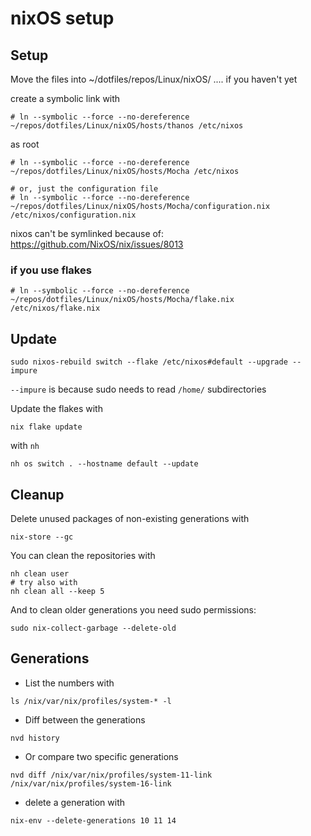 # nixOS setup

## Setup

Move the files into ~/dotfiles/repos/Linux/nixOS/ .... if you haven't yet

create a symbolic link with


```
# ln --symbolic --force --no-dereference ~/repos/dotfiles/Linux/nixOS/hosts/thanos /etc/nixos
```
as root

```
# ln --symbolic --force --no-dereference ~/repos/dotfiles/Linux/nixOS/hosts/Mocha /etc/nixos

# or, just the configuration file
# ln --symbolic --force --no-dereference ~/repos/dotfiles/Linux/nixOS/hosts/Mocha/configuration.nix /etc/nixos/configuration.nix
```


nixos can't be symlinked because of:
https://github.com/NixOS/nix/issues/8013

### if you use flakes

```
# ln --symbolic --force --no-dereference ~/repos/dotfiles/Linux/nixOS/hosts/Mocha/flake.nix /etc/nixos/flake.nix
```

## Update

```
sudo nixos-rebuild switch --flake /etc/nixos#default --upgrade --impure
```

`--impure` is because sudo needs to read `/home/` subdirectories

Update the flakes with

```
nix flake update
```

with `nh`

```
nh os switch . --hostname default --update
```

## Cleanup

Delete unused packages of non-existing generations with
```
nix-store --gc
```

You can clean the repositories with

```
nh clean user
# try also with
nh clean all --keep 5
```

And to clean older generations you need sudo permissions:

```
sudo nix-collect-garbage --delete-old
```

## Generations

- List the numbers with

```
ls /nix/var/nix/profiles/system-* -l
```

- Diff between the generations

```
nvd history
```

- Or compare two specific generations

```
nvd diff /nix/var/nix/profiles/system-11-link /nix/var/nix/profiles/system-16-link
```

- delete a generation with

```
nix-env --delete-generations 10 11 14
```